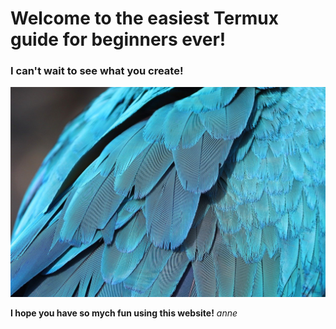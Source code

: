 # Welcome to the easiest Termux guide for beginners ever!
### I can't wait to see what you create!

![Pixabay_Feater](pic\assets\parrot-feathers-6619082_1280.jpg)

**I hope you have so mych fun using this website!**
*anne*

